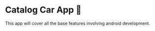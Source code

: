 # Catalog Car App :iphone:

This app will cover all the base features involving android development.
